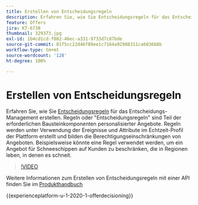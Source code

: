 ```yaml
---
title: Erstellen von Entscheidungsregeln
description: Erfahren Sie, wie Sie Entscheidungsregeln für das Entscheidungs-Management erstellen. Regeln sind Teil der erforderlichen Bausteine für personalisierte Angebote.
feature: Offers
jira: KT-6738
thumbnail: 329373.jpg
exl-id: 1b4cd1cd-f082-46ec-a331-9733d7c87bde
source-git-commit: 81f5cc22d46f89ee1c7164a92988311ca6036b8b
workflow-type: tm+mt
source-wordcount: '128'
ht-degree: 100%

---
```


# Erstellen von Entscheidungsregeln

Erfahren Sie, wie Sie [Entscheidungsregeln](https://experienceleague.adobe.com/docs/journey-optimizer/using/offer-decisioniong/create-components/creating-decision-rules.html?lang=de) für das Entscheidungs-Management erstellen. Regeln oder &quot;Entscheidungsregeln&quot; sind Teil der erforderlichen Bausteinkomponenten personalisierter Angebote. Regeln werden unter Verwendung der Ereignisse und Attribute im Echtzeit-Profil der Plattform erstellt und bilden die Berechtigungseinschränkungen von Angeboten. Beispielsweise könnte eine Regel verwendet werden, um ein Angebot für Schneeschippen auf Kunden zu beschränken, die in Regionen leben, in denen es schneit.

>[!VIDEO](https://video.tv.adobe.com/v/329373?quality=12&learn=on)

Weitere Informationen zum Erstellen von Entscheidungsregeln mit einer API finden Sie im [Produkthandbuch](https://experienceleague.adobe.com/docs/journey-optimizer/using/offer-decisioniong/api-reference/offers-api/decision-rules/create.html?lang=de)

{{experienceplatform-u-1-2020-1-offerdecisioning}}